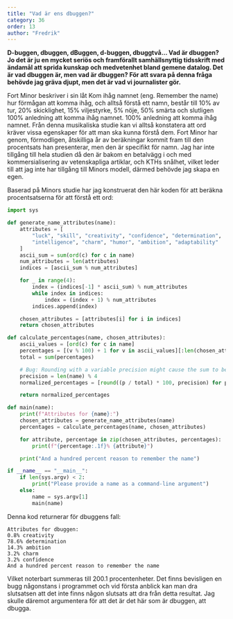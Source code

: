```yaml
---
title: "Vad är ens dbuggen?"
category: 36
order: 13
author: "Fredrik"
---
```

**D-buggen, dbuggen, dBuggen, d-buggen, dbuggtvå… Vad är dbuggen? Jo det är ju en mycket seriös och framförallt samhällsnyttig tidsskrift med ändamål att sprida kunskap och medvetenhet bland gemene datalog. Det är vad dbuggen är, men vad är dbuggen? För att svara på denna fråga behövde jag gräva djupt, men det är vad vi journalister gör.**

Fort Minor beskriver i sin låt Kom ihåg namnet (eng. Remember the name) hur förmågan att komma ihåg, och alltså förstå ett namn, består till 10% av tur, 20% skicklighet, 15% viljestyrke, 5% nöje, 50% smärta och slutligen 100% anledning att komma ihåg namnet. 100% anledning att komma ihåg namnet. Från denna musikaliska studie kan vi alltså konstatera att ord kräver vissa egenskaper för att man ska kunna förstå dem. Fort Minor har genom, förmodligen, åtskilliga år av beräkningar kommit fram till den procentsats han presenterar, men den är specifikt för namn. Jag har inte tillgång till hela studien då den är bakom en betalvägg i och med kommersialisering av vetenskapliga artiklar, och KTHs snålhet, vilket leder till att jag inte har tillgång till Minors modell, därmed behövde jag skapa en egen.

Baserad på Minors studie har jag konstruerat den här koden för att beräkna procentsatserna för att förstå ett ord:

```python
import sys

def generate_name_attributes(name):
	attributes = [
    	"luck", "skill", "creativity", "confidence", "determination",
    	"intelligence", "charm", "humor", "ambition", "adaptability"
	]
	ascii_sum = sum(ord(c) for c in name)
	num_attributes = len(attributes)
	indices = [ascii_sum % num_attributes]

	for _ in range(4):
    	index = (indices[-1] * ascii_sum) % num_attributes
    	while index in indices:
        	index = (index + 1) % num_attributes
    	indices.append(index)

	chosen_attributes = [attributes[i] for i in indices]
	return chosen_attributes

def calculate_percentages(name, chosen_attributes):
	ascii_values = [ord(c) for c in name]
	percentages = [(v % 100) + 1 for v in ascii_values][:len(chosen_attributes)]
	total = sum(percentages)

	# Bug: Rounding with a variable precision might cause the sum to be slightly off 100
	precision = len(name) % 4
	normalized_percentages = [round((p / total) * 100, precision) for p in percentages]

	return normalized_percentages

def main(name):
	print(f"Attributes for {name}:")
	chosen_attributes = generate_name_attributes(name)
	percentages = calculate_percentages(name, chosen_attributes)

	for attribute, percentage in zip(chosen_attributes, percentages):
    	print(f"{percentage:.1f}% {attribute}")

	print("And a hundred percent reason to remember the name")

if __name__ == "__main__":
	if len(sys.argv) < 2:
    	print("Please provide a name as a command-line argument")
	else:
    	name = sys.argv[1]
    	main(name)
```

Denna kod returnerar för dbuggens fall:

```
Attributes for dbuggen:
0.8% creativity
78.6% determination
14.3% ambition
3.2% charm
3.2% confidence
And a hundred percent reason to remember the name
```

Vilket noterbart summeras till 200.1 procentenheter. Det finns bevisligen en bugg någonstans i programmet och vid första anblick kan man dra slutsatsen att det inte finns någon slutsats att dra från detta resultat. Jag skulle däremot argumentera för att det är det här som är dbuggen, att dbugga.
